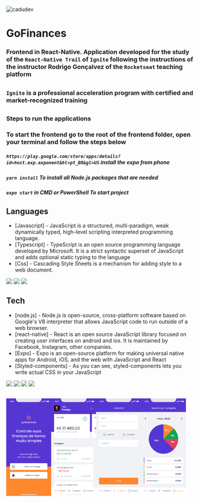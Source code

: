 <img src="https://komarev.com/ghpvc/?username=cadudev&label=Profile%20views&color=0e75b6&style=flat" alt="cadudev" />

# GoFinances

### Frontend in React-Native. Application developed for the study of the `React-Native Trail` of `Ignite` following the instructions of the instructor Rodrigo Gonçalvez of the `Rocketseat` teaching platform

##

### `Ignite` is a professional acceleration program with certified and market-recognized training

##
### Steps to run the applications

### To start the frontend go to the root of the frontend folder, open your terminal and follow the steps below
##### `https://play.google.com/store/apps/details?id=host.exp.exponent&hl=pt_BR&gl=US` install the expo from phone
##### `yarn install` To install all Node.js packages that are needed
##### `expo start` in CMD or PowerShell To start project
##

## Languages

- [Javascript] - JavaScript is a structured, multi-paradigm, weak dynamically typed, high-level scripting interpreted programming language.
- [Typescript] - TypeScript is an open source programming language developed by Microsoft. It is a strict syntactic superset of JavaScript and adds optional static typing to the language
- [Css] - Cascading Style Sheets is a mechanism for adding style to a web document.

<div>
  <div>
    <img src="https://img.shields.io/badge/JavaScript-323330?style=for-the-badge&logo=javascript&logoColor=F7DF1E">
    <img src="https://img.shields.io/badge/TypeScript-007ACC?style=for-the-badge&logo=typescript&logoColor=white">
    <img src="https://img.shields.io/badge/CSS3-1572B6?style=for-the-badge&logo=css3&logoColor=white">
  </div>
</div>

##
## Tech
- [node.js] - Node.js is open-source, cross-platform software based on Google's V8 interpreter that allows JavaScript code to run outside of a web browser.
- [react-native] - React is an open source JavaScript library focused on creating user interfaces on android and ios. It is maintained by Facebook, Instagram, other companies.
- [Expo] - Expo is an open-source platform for making universal native apps for Android, iOS, and the web with JavaScript and React
- [Styled-components] - As you can see, styled-components lets you write actual CSS in your JavaScript

<div>
  <div>
    <img src="https://img.shields.io/badge/Node.js-339933?style=for-the-badge&logo=nodedotjs&logoColor=white">
    <img src="https://img.shields.io/badge/styled--components-DB7093?style=for-the-badge&logo=styled-components&logoColor=white">
    <img src="https://img.shields.io/badge/React_Native-20232A?style=for-the-badge&logo=react&logoColor=61DAFB">
    <img src="https://img.shields.io/badge/Android-3DDC84?style=for-the-badge&logo=android&logoColor=white">
  </div>
</div>

##

<div style="display:flex;">
	<img src="prototype/home.png" width="24%">
	<img src="prototype/logged.png" width="24%">
	<img src="prototype/register.png" width="24%">
	<img src="prototype/resume.png" width="24%">
</div>
